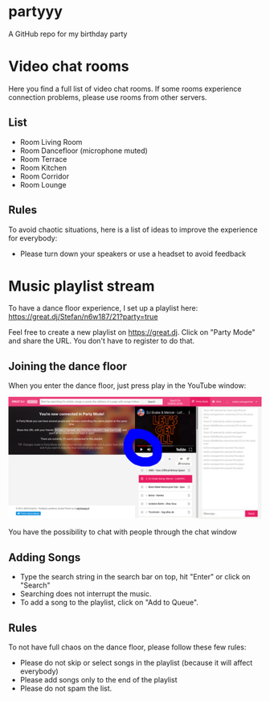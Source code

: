 # partyyy
A GitHub repo for my birthday party

# Video chat rooms

Here you find a full list of video chat rooms. If some rooms experience connection problems, please use rooms from other servers.

## List
- Room Living Room
- Room Dancefloor (microphone muted)
- Room Terrace
- Room Kitchen
- Room Corridor
- Room Lounge

## Rules

To avoid chaotic situations, here is a list of ideas to improve the experience for everybody:
- Please turn down your speakers or use a headset to avoid feedback

# Music playlist stream

To have a dance floor experience, I set up a playlist here: https://great.dj/Stefan/n6w187/21?party=true

Feel free to create a new playlist on https://great.dj. Click on "Party Mode" and share the URL. You don't have to register to do that.

## Joining the dance floor
When you enter the dance floor, just press play in the YouTube window:

![alt](./img/dancefloor.png "This is how we do it.")

You have the possibility to chat with people through the chat window

## Adding Songs
- Type the search string in the search bar on top, hit "Enter" or click on "Search"
- Searching does not interrupt the music.
- To add a song to the playlist, click on "Add to Queue".

## Rules
To not have full chaos on the dance floor, please follow these few rules:
- Please do not skip or select songs in the playlist (because it will affect everybody)
- Please add songs only to the end of the playlist
- Please do not spam the list.





